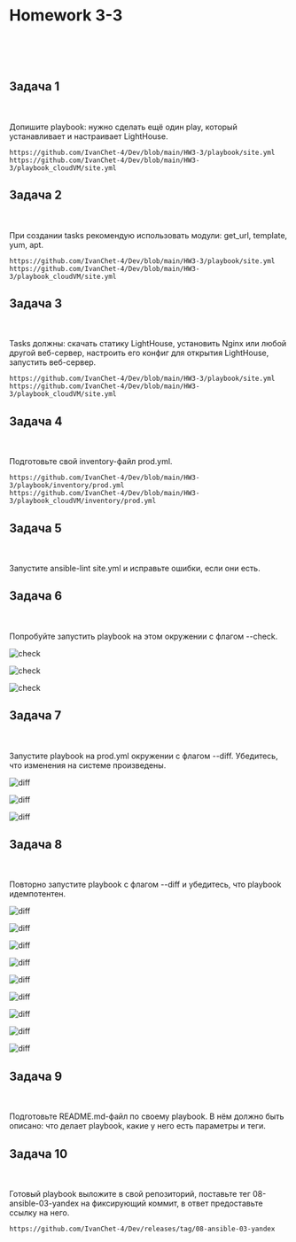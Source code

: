 <h1>Homework 3-3 </h1> <br>
<br>
<br>

<h2>Задача 1</h2><br>
<br>
Допишите playbook: нужно сделать ещё один play, который устанавливает и настраивает LightHouse.

```
https://github.com/IvanChet-4/Dev/blob/main/HW3-3/playbook/site.yml
https://github.com/IvanChet-4/Dev/blob/main/HW3-3/playbook_cloudVM/site.yml
```

<h2>Задача 2</h2><br>
<br>
При создании tasks рекомендую использовать модули: get_url, template, yum, apt.

```
https://github.com/IvanChet-4/Dev/blob/main/HW3-3/playbook/site.yml
https://github.com/IvanChet-4/Dev/blob/main/HW3-3/playbook_cloudVM/site.yml
```

<h2>Задача 3</h2><br>
<br>
Tasks должны: скачать статику LightHouse, установить Nginx или любой другой веб-сервер, настроить его конфиг для открытия LightHouse, запустить веб-сервер.

```
https://github.com/IvanChet-4/Dev/blob/main/HW3-3/playbook/site.yml
https://github.com/IvanChet-4/Dev/blob/main/HW3-3/playbook_cloudVM/site.yml
```

<h2>Задача 4</h2><br>
<br>
Подготовьте свой inventory-файл prod.yml.

```
https://github.com/IvanChet-4/Dev/blob/main/HW3-3/playbook/inventory/prod.yml
https://github.com/IvanChet-4/Dev/blob/main/HW3-3/playbook_cloudVM/inventory/prod.yml
```

<h2>Задача 5</h2><br>
<br>
Запустите ansible-lint site.yml и исправьте ошибки, если они есть.



<h2>Задача 6</h2><br>
<br>
Попробуйте запустить playbook на этом окружении с флагом --check.

![check ](https://github.com/IvanChet-4/Dev/blob/main/images/Homework%203-3/4.png)

![check ](https://github.com/IvanChet-4/Dev/blob/main/images/Homework%203-3/5.png)

![check ](https://github.com/IvanChet-4/Dev/blob/main/images/Homework%203-3/6.png)

<h2>Задача 7</h2><br>
<br>
Запустите playbook на prod.yml окружении с флагом --diff. Убедитесь, что изменения на системе произведены.

![diff ](https://github.com/IvanChet-4/Dev/blob/main/images/Homework%203-3/1.png)

![diff ](https://github.com/IvanChet-4/Dev/blob/main/images/Homework%203-3/2.png)

![diff ](https://github.com/IvanChet-4/Dev/blob/main/images/Homework%203-3/3.png)

<h2>Задача 8</h2><br>
<br>
Повторно запустите playbook с флагом --diff и убедитесь, что playbook идемпотентен.

![diff ](https://github.com/IvanChet-4/Dev/blob/main/images/Homework%203-3/7.png)

![diff ](https://github.com/IvanChet-4/Dev/blob/main/images/Homework%203-3/8.png)

![diff ](https://github.com/IvanChet-4/Dev/blob/main/images/Homework%203-3/9.png)

![diff ](https://github.com/IvanChet-4/Dev/blob/main/images/Homework%203-3/10.png)

![diff ](https://github.com/IvanChet-4/Dev/blob/main/images/Homework%203-3/11.png)

![diff ](https://github.com/IvanChet-4/Dev/blob/main/images/Homework%203-3/12.png)

![diff ](https://github.com/IvanChet-4/Dev/blob/main/images/Homework%203-3/13.png)

![diff ](https://github.com/IvanChet-4/Dev/blob/main/images/Homework%203-3/14.png)

![diff ](https://github.com/IvanChet-4/Dev/blob/main/images/Homework%203-3/3-3.png)

<h2>Задача 9</h2><br>
<br>
Подготовьте README.md-файл по своему playbook. В нём должно быть описано: что делает playbook, какие у него есть параметры и теги.

<h2>Задача 10</h2><br>
<br>
Готовый playbook выложите в свой репозиторий, поставьте тег 08-ansible-03-yandex на фиксирующий коммит, в ответ предоставьте ссылку на него.

```
https://github.com/IvanChet-4/Dev/releases/tag/08-ansible-03-yandex
```
